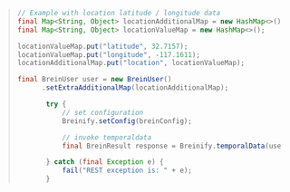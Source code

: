 > ```java
> // Example with location latitude / longitude data
> final Map<String, Object> locationAdditionalMap = new HashMap<>();
> final Map<String, Object> locationValueMap = new HashMap<>();
>
> locationValueMap.put("latitude", 32.7157);
> locationValueMap.put("longitude", -117.1611);
> locationAdditionalMap.put("location", locationValueMap);
>
> final BreinUser user = new BreinUser()
>       .setExtraAdditionalMap(locationAdditionalMap);
>
>        try {
>            // set configuration
>            Breinify.setConfig(breinConfig);
>
>            // invoke temporaldata
>            final BreinResult response = Breinify.temporalData(user, false);
>
>        } catch (final Exception e) {
>            fail("REST exception is: " + e);
>        }
> ```
